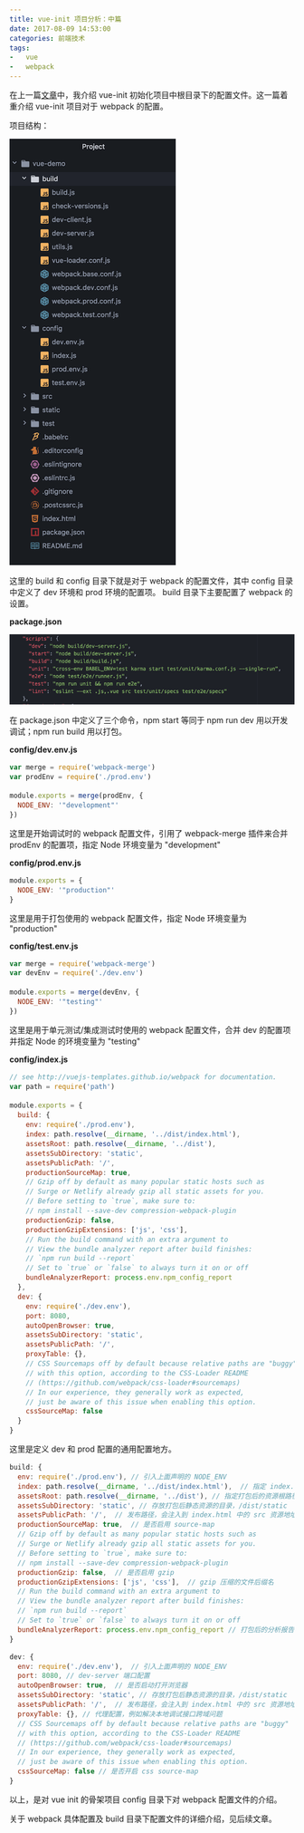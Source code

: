 ```yaml
---
title: vue-init 项目分析：中篇
date: 2017-08-09 14:53:00
categories: 前端技术
tags:
-   vue
-   webpack
---
```


在上一篇[文章](/2017/08/07/vue-init项目分析/)中，我介绍 vue-init 初始化项目中根目录下的配置文件。这一篇着重介绍 vue-init 项目对于 webpack 的配置。

项目结构：

![](/images/vue/QQ20170809-150400.png)

这里的 build 和 config 目录下就是对于 webpack 的配置文件，其中 config 目录中定义了 dev 环境和 prod 环境的配置项。 build 目录下主要配置了 webpack 的设置。

__package.json__

![](/images/vue/QQ20170809-150419.png)

在 package.json 中定义了三个命令，npm start 等同于 npm run dev 用以开发调试；npm run build 用以打包。

__config/dev.env.js__

```javascript
var merge = require('webpack-merge')
var prodEnv = require('./prod.env')

module.exports = merge(prodEnv, {
  NODE_ENV: '"development"'
})
```

这里是开始调试时的 webpack 配置文件，引用了 webpack-merge 插件来合并 prodEnv 的配置项，指定 Node 环境变量为 "development"

__config/prod.env.js__

```javascript
module.exports = {
  NODE_ENV: '"production"'
}
```

这里是用于打包使用的 webpack 配置文件，指定 Node 环境变量为 "production"

__config/test.env.js__

```javascript
var merge = require('webpack-merge')
var devEnv = require('./dev.env')

module.exports = merge(devEnv, {
  NODE_ENV: '"testing"'
})
```

这里是用于单元测试/集成测试时使用的 webpack 配置文件，合并 dev 的配置项并指定 Node 的环境变量为 "testing"

__config/index.js__

```javascript
// see http://vuejs-templates.github.io/webpack for documentation.
var path = require('path')

module.exports = {
  build: {
    env: require('./prod.env'),
    index: path.resolve(__dirname, '../dist/index.html'),
    assetsRoot: path.resolve(__dirname, '../dist'),
    assetsSubDirectory: 'static',
    assetsPublicPath: '/',
    productionSourceMap: true,
    // Gzip off by default as many popular static hosts such as
    // Surge or Netlify already gzip all static assets for you.
    // Before setting to `true`, make sure to:
    // npm install --save-dev compression-webpack-plugin
    productionGzip: false,
    productionGzipExtensions: ['js', 'css'],
    // Run the build command with an extra argument to
    // View the bundle analyzer report after build finishes:
    // `npm run build --report`
    // Set to `true` or `false` to always turn it on or off
    bundleAnalyzerReport: process.env.npm_config_report
  },
  dev: {
    env: require('./dev.env'),
    port: 8080,
    autoOpenBrowser: true,
    assetsSubDirectory: 'static',
    assetsPublicPath: '/',
    proxyTable: {},
    // CSS Sourcemaps off by default because relative paths are "buggy"
    // with this option, according to the CSS-Loader README
    // (https://github.com/webpack/css-loader#sourcemaps)
    // In our experience, they generally work as expected,
    // just be aware of this issue when enabling this option.
    cssSourceMap: false
  }
}
```

这里是定义 dev 和 prod 配置的通用配置地方。

```javascript
build: {
  env: require('./prod.env'), // 引入上面声明的 NODE_ENV
  index: path.resolve(__dirname, '../dist/index.html'),  // 指定 index.html 路径
  assetsRoot: path.resolve(__dirname, '../dist'), // 指定打包后的资源根路径
  assetsSubDirectory: 'static', // 存放打包后静态资源的目录，/dist/static
  assetsPublicPath: '/',  // 发布路径，会注入到 index.html 中的 src 资源地址引用，用以配置服务器路径或者 CDN 设置
  productionSourceMap: true,  // 是否启用 source-map
  // Gzip off by default as many popular static hosts such as
  // Surge or Netlify already gzip all static assets for you.
  // Before setting to `true`, make sure to:
  // npm install --save-dev compression-webpack-plugin
  productionGzip: false,  // 是否启用 gzip
  productionGzipExtensions: ['js', 'css'],  // gzip 压缩的文件后缀名
  // Run the build command with an extra argument to
  // View the bundle analyzer report after build finishes:
  // `npm run build --report`
  // Set to `true` or `false` to always turn it on or off
  bundleAnalyzerReport: process.env.npm_config_report // 打包后的分析报告
}
```
```javascript
dev: {
  env: require('./dev.env'),  // 引入上面声明的 NODE_ENV
  port: 8080, // dev-server 端口配置
  autoOpenBrowser: true,  // 是否启动打开浏览器
  assetsSubDirectory: 'static', // 存放打包后静态资源的目录，/dist/static
  assetsPublicPath: '/',  // 发布路径，会注入到 index.html 中的 src 资源地址引用，用以配置服务器路径或者 CDN 设置
  proxyTable: {}, // 代理配置，例如解决本地调试接口跨域问题
  // CSS Sourcemaps off by default because relative paths are "buggy"
  // with this option, according to the CSS-Loader README
  // (https://github.com/webpack/css-loader#sourcemaps)
  // In our experience, they generally work as expected,
  // just be aware of this issue when enabling this option.
  cssSourceMap: false // 是否开启 css source-map
}
```

以上，是对 vue init 的骨架项目 config 目录下对 webpack 配置文件的介绍。

关于 webpack 具体配置及 build 目录下配置文件的详细介绍，见后续文章。
